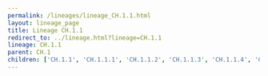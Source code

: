 ```yaml
---
permalink: /lineages/lineage_CH.1.1.html
layout: lineage_page
title: Lineage CH.1.1
redirect_to: ../lineage.html?lineage=CH.1.1
lineage: CH.1.1
parent: CH.1
children: ['CH.1.1', 'CH.1.1.1', 'CH.1.1.2', 'CH.1.1.3', 'CH.1.1.4', 'CH.1.1.5', 'CH.1.1.6', 'CH.1.1.7', 'CH.1.1.8', 'CH.1.1.9', 'CH.1.1.10', 'CH.1.1.11', 'CH.1.1.12', 'CH.1.1.13', 'CH.1.1.14', 'CH.1.1.15', 'CH.1.1.16', 'CH.1.1.17', 'CH.1.1.18', 'CH.1.1.19', 'CH.1.1.20', 'CH.1.1.21', 'CH.1.1.22', 'CH.1.1.23', 'CH.1.1.24', 'CH.1.1.25', 'CH.1.1.26', 'CH.1.1.27', 'CH.1.1.28', 'CH.1.1.29', 'CH.1.1.30']
---
```


